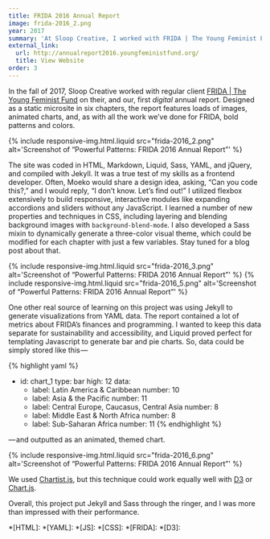 ```yaml
---
title: FRIDA 2016 Annual Report
image: frida-2016_2.png
year: 2017
summary: 'At Sloop Creative, I worked with FRIDA | The Young Feminist Fund on a digital annual report. Built as a static microsite, the report features a bold design and a number of creative frontend solutions.'
external_link:
  url: http://annualreport2016.youngfeministfund.org/
  title: View Website
order: 3
---
```


In the fall of 2017, Sloop Creative worked with regular client [FRIDA \| The Young Feminist Fund](https://youngfeministfund.org/) on their, and our, first *digital* annual report. Designed as a static microsite in six chapters, the report features loads of images, animated charts, and, as with all the work we’ve done for FRIDA, bold patterns and colors.

{% include responsive-img.html.liquid src="frida-2016_2.png" alt='Screenshot of “Powerful Patterns: FRIDA 2016 Annual Report”' %}

The site was coded in HTML, Markdown, Liquid, Sass, YAML, and jQuery, and compiled with Jekyll. It was a true test of my skills as a frontend developer. Often, Moeko would share a design idea, asking, “Can you code this?,” and I would reply, “I don’t know. Let’s find out!” I utilized flexbox extensively to build responsive, interactive modules like expanding accordions and sliders without any JavaScript. I learned a number of new properties and techniques in CSS, including layering and blending background images with `background-blend-mode`. I also developed a Sass mixin to dynamically generate a three-color visual theme, which could be modified for each chapter with just a few variables. Stay tuned for a blog post about that.

{% include responsive-img.html.liquid src="frida-2016_3.png" alt='Screenshot of “Powerful Patterns: FRIDA 2016 Annual Report”' %}
{% include responsive-img.html.liquid src="frida-2016_5.png" alt='Screenshot of “Powerful Patterns: FRIDA 2016 Annual Report”' %}

One other real source of learning on this project was using Jekyll to generate visualizations from YAML data. The report contained a lot of metrics about FRIDA’s finances and programming. I wanted to keep this data separate for sustainability and accessibility, and Liquid proved perfect for templating Javascript to generate bar and pie charts. So, data could be simply stored like this —

{% highlight yaml %}
- id: chart_1
  type: bar
  high: 12
  data:
  - label: Latin America & Caribbean
    number: 10
  - label: Asia & the Pacific
    number: 11
  - label: Central Europe, Caucasus, Central Asia
    number: 8
  - label: Middle East & North Africa
    number: 8
  - label: Sub-Saharan Africa
    number: 11
{% endhighlight %}

— and outputted as an animated, themed chart.

{% include responsive-img.html.liquid src="frida-2016_6.png" alt='Screenshot of “Powerful Patterns: FRIDA 2016 Annual Report”' %}

We used [Chartist.js](https://gionkunz.github.io/chartist-js/), but this technique could work equally well with [D3](https://d3js.org/) or [Chart.js](http://www.chartjs.org/).

Overall, this project put Jekyll and Sass through the ringer, and I was more than impressed with their performance.

*[HTML]:
*[YAML]:
*[JS]:
*[CSS]:
*[FRIDA]:
*[D3]:
